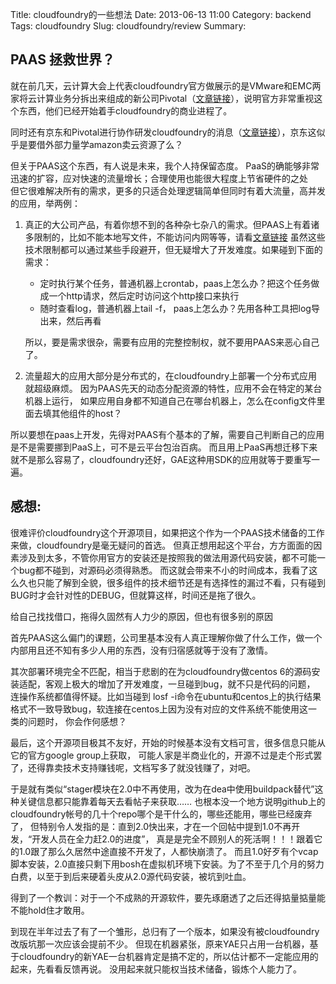 Title: cloudfoundry的一些想法
Date: 2013-06-13 11:00
Category: backend
Tags: cloudfoundry
Slug: cloudfoundry/review
Summary: 

## PAAS 拯救世界？
 
就在前几天，云计算大会上代表cloudfoundry官方做展示的是VMware和EMC两家将云计算业务分拆出来组成的新公司Pivotal（<a href="http://www.csdn.net/article/2013-04-25/2815037-GE_invest_CloudFoundry_and_Greenplum">文章链接</a>），说明官方非常重视这个东西，他们已经开始着手cloudfoundry的商业进程了。

同时还有京东和Pivotal进行协作研发cloudfoundry的消息（<a href="http://tech.sina.com.cn/it/2013-06-07/09078422241.shtml">文章链接</a>），京东这似乎是要借外部力量学amazon卖云资源了么？

但关于PAAS这个东西，有人说是未来，我个人持保留态度。 PaaS的确能够非常迅速的扩容，应对快速的流量增长；合理使用也能很大程度上节省硬件的之处  
但它很难解决所有的需求，更多的只适合处理逻辑简单但同时有着大流量，高并发的应用，举两例：

1. 真正的大公司产品，有着你想不到的各种杂七杂八的需求。但PAAS上有着诸多限制的，比如不能本地写文件，不能访问内网等等，请看[文章链接](http://docs.cloudfoundry.com/docs/using/app-arch/index.html)
虽然这些技术限制都可以通过某些手段避开，但无疑增大了开发难度。如果碰到下面的需求：

    * 定时执行某个任务，普通机器上crontab，paas上怎么办？把这个任务做成一个http请求，然后定时访问这个http接口来执行
    * 随时查看log，普通机器上tail -f， paas上怎么办？先用各种工具把log导出来，然后再看

    所以，要是需求很杂，需要有应用的完整控制权，就不要用PAAS来恶心自己了。

2. 流量超大的应用大部分是分布式的，在cloudfoundry上部署一个分布式应用就超级麻烦。
因为PAAS先天的动态分配资源的特性，应用不会在特定的某台机器上运行，
如果应用自身都不知道自己在哪台机器上，怎么在config文件里面去填其他组件的host？

所以要想在paas上开发，先得对PAAS有个基本的了解，需要自己判断自己的应用是不是需要挪到PaaS上，可不是云平台包治百病。
而且用上PaaS再想迁移下来就不是那么容易了，cloudfoundry还好，GAE这种用SDK的应用就等于要重写一遍。


## 感想:

很难评价cloudfoundry这个开源项目，如果把这个作为一个PAAS技术储备的工作来做，cloudfoundry是毫无疑问的首选。
但真正想用起这个平台，方方面面的因素涉及到太多，不管你用官方的安装还是按照我的做法用源代码安装，都不可能一个bug都不碰到，对源码必须得熟悉。
而这就会带来不小的时间成本，我看了这么久也只能了解到全貌，很多组件的技术细节还是有选择性的漏过不看，只有碰到BUG时才会针对性的DEBUG，但就算这样，时间还是拖了很久。

给自己找找借口，拖得久固然有人力少的原因，但也有很多别的原因

首先PAAS这么偏门的课题，公司里基本没有人真正理解你做了什么工作，做一个内部用且还不知有多少人用的东西，没有归宿感就等于没有了激情。

其次部署环境完全不匹配，相当于悲剧的在为cloudfoundry做centos 6的源码安装适配，客观上极大的增加了开发难度，一旦碰到bug，就不只是代码的问题，
连操作系统都值得怀疑。比如当碰到 losf -i命令在ubuntu和centos上的执行结果格式不一致导致bug，软连接在centos上因为没有对应的文件系统不能使用这一类的问题时，
你会作何感想？

最后，这个开源项目极其不友好，开始的时候基本没有文档可言，很多信息只能从它的官方google group上获取，
可能人家是半商业化的，开源不过是走个形式罢了，还得靠卖技术支持赚钱呢，文档写多了就没钱赚了，对吧。

于是就有类似“stager模块在2.0中不再使用，改为在dea中使用buildpack替代”这种关键信息都只能靠着每天去看帖子来获取……
也根本没一个地方说明github上的cloudfoundry帐号的几十个repo哪个是干什么的，哪些还能用，哪些已经废弃了，
但特别令人发指的是：直到2.0快出来，才在一个回帖中提到1.0不再开发，“开发人员在全力赶2.0的进度”，
真是是完全不顾别人的死活啊！！！跟着它的1.0跟了那么久居然中途直接不开发了，人都快崩溃了。
而且1.0好歹有个vcap脚本安装，2.0直接只剩下用bosh在虚拟机环境下安装。为了不至于几个月的努力白费，以至于到后来硬着头皮从2.0源代码安装，被坑到吐血。

得到了一个教训：对于一个不成熟的开源软件，要先琢磨透了之后还得掂量掂量能不能hold住才敢用。

到现在半年过去了有了一个雏形，总归有了一个版本，如果没有被cloudfoundry改版坑那一次应该会提前不少。
但现在机器紧张，原来YAE只占用一台机器，基于cloudfoundry的新YAE一台机器肯定是搞不定的，所以估计都不一定能应用的起来，先看看反馈再说。
没用起来就只能权当技术储备，锻炼个人能力了。



